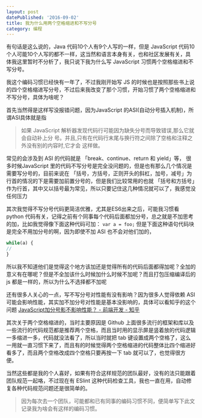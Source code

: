 ```yaml
---
layout: post
datePublished: '2016-09-02'
title: 我为什么用两个空格缩进和不写分号
category: 编程
---
```

有句话是这么说的，Java 代码10个人有9个人写的一样，但是 JavaScript 代码10个人可能10个人写的都不一样，这当然和语言本身有关，也和社区发展有关，具体我这里暂时不分析了，我只说下我为什么写 JavaScript 习惯两个空格缩进和不写分号。

我这个编码习惯已经快有一年了，不过我刚开始写 JS 的时候也是按照那些书上说的四个空格缩进写分号，不过后来我改变了那个习惯，开始习惯了两个空格缩进和不写分号，具体为啥呢？

首先当然得是这样写没报错问题，因为JavaScript 的ASI(自动分号插入机制)，所谓ASI具体就是指
> 如果 JavaScript 解析器发现代码行可能因为缺失分号而导致错误,那么它就会自动补上分 号。并且,只有在代码行末尾与换行符之间除了空格和注释之外没有别的内容时,它才会 这样做。


常见的会涉及到 ASI 的代码就是  「break、continue、return 和 yield」等，
很多时候JavaScript 里的代码不写分号是完全没问题的，但是也有那么几个情况是需要写分号的，目前来说在 「括号，方括号，正则开头的斜杠，加号，减号」为行首的情况的下是需要加前置分号的，但是我们比较常用的也就 「括号和方括号」作为行首，其中又以括号最为常见，所以只要记住这几种情况就可以了，我感觉没任何压力

其次我觉得不写分号代码更简洁优雅，尤其是ES6出来之后，可能我习惯看python 代码有关，记得之前有个同事每个代码后面都加分号，总之就是不加思考的加，比如我觉得像下面这种代码可加：
`var a = foo;`
但是下面这种语句代码块是完全不用加分号的啊，因为即使不加 ASI 也不会对他们加的，
```js
while(a) {
//
}
```
所以我不知道他们是觉得这个地方该加还是觉得所有的代码后面都得加呢？全加的意义有在哪呢？但是不全加该什么时候加什么时候不加呢？而且打包压缩编译后的 js 都是一样的，所以为什么不选择都不加呢

还有很多人关心的一点，写不写分号对性能有没有影响？因为很多人觉得依赖 ASI 可能会影响性能，其实加不加分号对性能是基本没影响的，具体可以看知乎的这个问题 [JavaScript加分号影不影响性能？ - 前端开发 - 知乎](https://www.zhihu.com/question/26673918)

其次关于两个空格缩进的，当时主要原因是 Github 上面很多流行的框架和库以及一些流行的代码规范都是推荐两个空格，而且当时用的显示屏是竖着放的代码逻辑一多缩进一多，代码就没法看了，所以当时就把 tab 键设置成两个空格了，这么一用就一直习惯下来了，而且有的时候觉得两个空格缩进的代码整体比四个缩进好看多了，而且两个空格改成四个空格只要再按一下 tab 就可以了，也觉得很方便。

当然这些都是我的个人喜好，如果有符合这样规范的团队最好，没有的法只能跟着团队规范一起咯，不过现在有 ESlint  这种代码检查工具，我也一直在用，自动修复各种代码规范问题还是很简单的。


> 因为每次去一个团队，可能都和已有同事的编码习惯不同，便简单写下此文记录我为啥会有这样的编码习惯。
